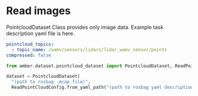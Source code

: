 # Read images

PointcloudDataset Class provides only image data.
Example task description yaml file is here.

```yaml
pointcloud_topics:
  - topic_name: /wamv/sensors/lidars/lidar_wamv_sensor/points
compressed: false
```

```python
from amber.dataset.pointcloud_dataset import PointcloudDataset, ReadPointCloudConfig

dataset = PointcloudDataset(
  "(path to rosbag .mcap file)",
  ReadPointCloudConfig.from_yaml_path("(path to rosbag yaml description file)"))
```
